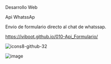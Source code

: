 Desarrollo Web

Api WhatssAp

Envio de formulario directo al chat de whatssap.

https://iviboot.github.io/010-Api_Formulario/

![icons8-github-32](https://github.com/iviboot/010-Api_Formulario/assets/126647369/d5a327f3-4c10-4f69-a3e0-331cb889bf65)

![image](https://github.com/iviboot/010-Api_Formulario/assets/126647369/c0a4db2c-ecf6-4489-abeb-f669ae4919b6)

